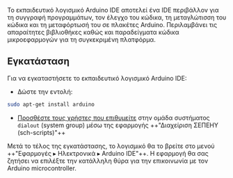 Το εκπαιδευτικό λογισμικό Arduino IDE αποτελεί ένα IDE περιβάλλον για τη
συγγραφή προγραμμάτων, τον έλεγχο του κώδικα, τη μεταγλώτισση του κώδικα
και τη μεταφόρτωσή του σε πλακέτες Arduino. Περιλαμβάνει τις απαραίτητες
βιβλιοθήκες καθώς και παραδείγματα κώδικα μικροεφαρμογών για τη
συγκεκριμένη πλατφόρμα.

## Εγκατάσταση

Για να εγκαταστήσετε το εκπαιδευτικό λογισμικό Arduino IDE:

  - Δώστε την εντολή:
  ``` bash
  sudo apt-get install arduino
  ```
  - [Προσθέστε τους χρήστες που επιθυμείτε](sch-scripts/Χρήστες/Επεξεργασία_χρηστών.md)
    στην ομάδα συστήματος `dialout` (system group) μέσω της εφαρμογής
    ++"Διαχείριση ΣΕΠΕΗΥ (sch-scripts)"++


Μετά το τέλος της εγκατάστασης, το λογισμικό θα το βρείτε στο μενού
++"Εφαρμογές ▸ Ηλεκτρονικά ▸ Arduino IDE"++. Η εφαρμογή θα σας ζητήσει
να επιλέξτε την κατάλληλη θύρα για την επικοινωνία με τον Arduino microcontroller.

